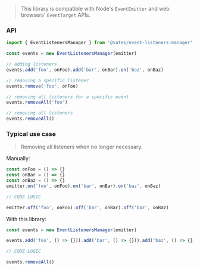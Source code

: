 > This library is compatible with Node's `EventEmitter` and web browsers' `EventTarget` APIs.

### API

```js
import { EventListenersManager } from '@vates/event-listeners-manager'

const events = new EventListenersManager(emitter)

// adding listeners
events.add('foo', onFoo).add('bar', onBar).on('baz', onBaz)

// removing a specific listener
events.remove('foo', onFoo)

// removing all listeners for a specific event
events.removeAll('foo')

// removing all listeners
events.removeAll()
```

### Typical use case

> Removing all listeners when no longer necessary.

Manually:

```js
const onFoo = () => {}
const onBar = () => {}
const onBaz = () => {}
emitter.on('foo', onFoo).on('bar', onBar).on('baz', onBaz)

// CODE LOGIC

emitter.off('foo', onFoo).off('bar', onBar).off('baz', onBaz)
```

With this library:

```js
const events = new EventListenersManager(emitter)

events.add('foo', () => {})).add('bar', () => {})).add('baz', () => {}))

// CODE LOGIC

events.removeAll()
```
